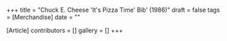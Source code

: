 +++
title = "Chuck E. Cheese 'It's Pizza Time' Bib' (1986)"
draft = false
tags = [Merchandise]
date = ""

[Article]
contributors = []
gallery = []
+++